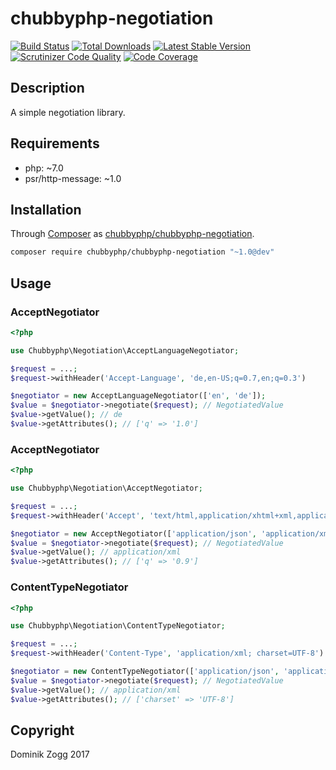 # chubbyphp-negotiation

[![Build Status](https://api.travis-ci.org/chubbyphp/chubbyphp-negotiation.png?branch=master)](https://travis-ci.org/chubbyphp/chubbyphp-negotiation)
[![Total Downloads](https://poser.pugx.org/chubbyphp/chubbyphp-negotiation/downloads.png)](https://packagist.org/packages/chubbyphp/chubbyphp-negotiation)
[![Latest Stable Version](https://poser.pugx.org/chubbyphp/chubbyphp-negotiation/v/stable.png)](https://packagist.org/packages/chubbyphp/chubbyphp-negotiation)
[![Scrutinizer Code Quality](https://scrutinizer-ci.com/g/chubbyphp/chubbyphp-negotiation/badges/quality-score.png?b=master)](https://scrutinizer-ci.com/g/chubbyphp/chubbyphp-negotiation/?branch=master)
[![Code Coverage](https://scrutinizer-ci.com/g/chubbyphp/chubbyphp-negotiation/badges/coverage.png?b=master)](https://scrutinizer-ci.com/g/chubbyphp/chubbyphp-negotiation/?branch=master)

## Description

A simple negotiation library.

## Requirements

 * php: ~7.0
 * psr/http-message: ~1.0

## Installation

Through [Composer](http://getcomposer.org) as [chubbyphp/chubbyphp-negotiation][1].

```sh
composer require chubbyphp/chubbyphp-negotiation "~1.0@dev"
```

## Usage

### AcceptNegotiator

```php
<?php

use Chubbyphp\Negotiation\AcceptLanguageNegotiator;

$request = ...;
$request->withHeader('Accept-Language', 'de,en-US;q=0.7,en;q=0.3')

$negotiator = new AcceptLanguageNegotiator(['en', 'de']);
$value = $negotiator->negotiate($request); // NegotiatedValue
$value->getValue(); // de
$value->getAttributes(); // ['q' => '1.0']
```

### AcceptNegotiator

```php
<?php

use Chubbyphp\Negotiation\AcceptNegotiator;

$request = ...;
$request->withHeader('Accept', 'text/html,application/xhtml+xml,application/xml;q=0.9,*/*;q =0.8')

$negotiator = new AcceptNegotiator(['application/json', 'application/xml', 'application/x-yaml']);
$value = $negotiator->negotiate($request); // NegotiatedValue
$value->getValue(); // application/xml
$value->getAttributes(); // ['q' => '0.9']
```

### ContentTypeNegotiator

```php
<?php

use Chubbyphp\Negotiation\ContentTypeNegotiator;

$request = ...;
$request->withHeader('Content-Type', 'application/xml; charset=UTF-8')

$negotiator = new ContentTypeNegotiator(['application/json', 'application/xml', 'application/x-yaml']);
$value = $negotiator->negotiate($request); // NegotiatedValue
$value->getValue(); // application/xml
$value->getAttributes(); // ['charset' => 'UTF-8']
```

## Copyright

Dominik Zogg 2017

[1]: https://packagist.org/packages/chubbyphp/chubbyphp-negotiation
